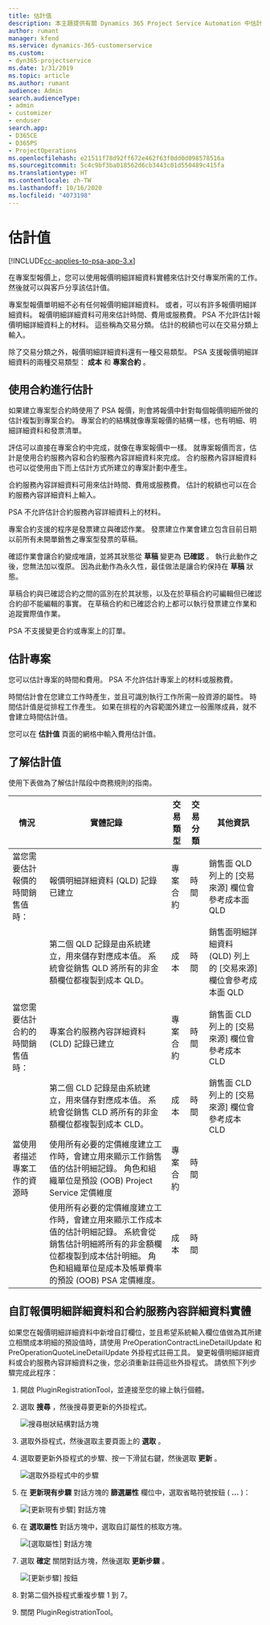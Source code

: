 ```yaml
---
title: 估計值
description: 本主題提供有關 Dynamics 365 Project Service Automation 中估計值的資訊。
author: rumant
manager: kfend
ms.service: dynamics-365-customerservice
ms.custom:
- dyn365-projectservice
ms.date: 1/31/2019
ms.topic: article
ms.author: rumant
audience: Admin
search.audienceType:
- admin
- customizer
- enduser
search.app:
- D365CE
- D365PS
- ProjectOperations
ms.openlocfilehash: e21511f78d92ff672e462f63f0dd0d098578516a
ms.sourcegitcommit: 5c4c9bf3ba018562d6cb3443c01d550489c415fa
ms.translationtype: HT
ms.contentlocale: zh-TW
ms.lasthandoff: 10/16/2020
ms.locfileid: "4073198"
---
```

# <a name="estimates"></a>估計值

[!INCLUDE[cc-applies-to-psa-app-3.x](../includes/cc-applies-to-psa-app-3x.md)]

在專案型報價上，您可以使用報價明細詳細資料實體來估計交付專案所需的工作。 然後就可以與客戶分享該估計值。

專案型報價單明細不必有任何報價明細詳細資料。 或者，可以有許多報價明細詳細資料。 報價明細詳細資料可用來估計時間、費用或服務費。 PSA 不允許估計報價明細詳細資料上的材料。 這些稱為交易分類。 估計的稅額也可以在交易分類上輸入。

除了交易分類之外，報價明細詳細資料還有一種交易類型。 PSA 支援報價明細詳細資料的兩種交易類型： **成本** 和 **專案合約** 。

## <a name="estimate-by-using-a-contract"></a>使用合約進行估計

如果建立專案型合約時使用了 PSA 報價，則會將報價中針對每個報價明細所做的估計複製到專案合約。 專案合約的結構就像專案報價的結構一樣，也有明細、明細詳細資料和發票清單。

評估可以直接在專案合約中完成，就像在專案報價中一樣。 就專案報價而言，估計是使用合約服務內容和合約服務內容詳細資料來完成。 合約服務內容詳細資料也可以從使用由下而上估計方式所建立的專案計劃中產生。

合約服務內容詳細資料可用來估計時間、費用或服務費。 估計的稅額也可以在合約服務內容詳細資料上輸入。

PSA 不允許估計合約服務內容詳細資料上的材料。

專案合約支援的程序是發票建立與確認作業。 發票建立作業會建立包含目前日期以前所有未開單銷售之專案型發票的草稿。

確認作業會讓合約變成唯讀，並將其狀態從 **草稿** 變更為 **已確認** 。 執行此動作之後，您無法加以復原。 因為此動作為永久性，最佳做法是讓合約保持在 **草稿** 狀態。

草稿合約與已確認合約之間的區別在於其狀態，以及在於草稿合約可編輯但已確認合約卻不能編輯的事實。 在草稿合約和已確認合約上都可以執行發票建立作業和追蹤實際值作業。

PSA 不支援變更合約或專案上的訂單。

## <a name="estimating-projects"></a>估計專案

您可以估計專案的時間和費用。 PSA 不允許估計專案上的材料或服務費。

時間估計會在您建立工作時產生，並且可識別執行工作所需一般資源的屬性。 時間估計值是從排程工作產生。 如果在排程的內容範圍外建立一般團隊成員，就不會建立時間估計值。

您可以在 **估計值** 頁面的網格中輸入費用估計值。

## <a name="understanding-estimation"></a>了解估計值

使用下表做為了解估計階段中商務規則的指南。

| 情況                                                                                                                                                                                                                                                                                                                                          | 實體記錄                                                                                                                                                                                                       | 交易類型 | 交易分類 | 其他資訊                                                            |
|---------------------------------------------------------------------------------------------------------------------------------------------------------------------------------------------------------------------------------------------------------------------------------------------------------------------------------------------------|---------------------------------------------------------------------------------------------------------------------------------------------------------------------------------------------------------------------|------------------|-------------|-----------------------------------------------------------------------------------|
| 當您需要估計報價的時間銷售值時：                                                                                                                                                                                                                                                                                    | 報價明細詳細資料 (QLD) 記錄已建立                                                                                                                                                                               | 專案合約 | 時間        | 銷售面 QLD 列上的 [交易來源] 欄位會參考成本面 QLD |
|                                                                                                                                                                                                                                                                                     | 第二個 QLD 記錄是由系統建立，用來儲存對應成本值。 系統會從銷售 QLD 將所有的非金額欄位都複製到成本 QLD。                                                                                                                                                                               | 成本 | 時間        | 銷售面明細詳細資料 (QLD) 列上的 [交易來源] 欄位會參考成本面 QLD |
| 當您需要估計合約的時間銷售值時：                                                                                                                                                                                                                                                                                 | 專案合約服務內容詳細資料 (CLD) 記錄已建立                                                                                                                                                                    | 專案合約 | 時間        | 銷售面 CLD 列上的 [交易來源] 欄位會參考成本 CLD      |
|                                                                                                                                                                                                                                                                                  | 第二個 CLD 記錄是由系統建立，用來儲存對應成本值。 系統會從銷售 CLD 將所有的非金額欄位都複製到成本 CLD。                                                                                                                                                                    | 成本 | 時間        | 銷售面 CLD 列上的 [交易來源] 欄位會參考成本 CLD      |
| 當使用者描述專案工作的資源時                                                                                                                                                                                                                                                                                            | 使用所有必要的定價維度建立工作時，會建立用來顯示工作銷售值的估計明細記錄。 角色和組織單位是預設 (OOB) Project Service 定價維度 | 專案合約 | 時間        |                                                                                   |
|     | 使用所有必要的定價維度建立工作時，會建立用來顯示工作成本值的估計明細記錄。 系統會從銷售估計明細將所有的非金額欄位都複製到成本估計明細。 角色和組織單位是成本及帳單費率的預設 (OOB) PSA 定價維度。                                                                                                                                                                                                                | 成本             | 時間           |                                                                                   |



## <a name="customizing-the-quote-line-detail-and-contract-line-detail-entities"></a>自訂報價明細詳細資料和合約服務內容詳細資料實體

如果您在報價明細詳細資料中新增自訂欄位，並且希望系統輸入欄位值做為其所建立相關成本明細的預設值時，請使用 PreOperationContractLineDetailUpdate 和 PreOperationQuoteLineDetailUpdate 外掛程式註冊工具。 變更報價明細詳細資料或合約服務內容詳細資料之後，您必須重新註冊這些外掛程式。 請依照下列步驟完成此程序：

1. 開啟 PluginRegistrationTool，並連接至您的線上執行個體。
2. 選取 **搜尋** ，然後搜尋要更新的外掛程式。

    ![搜尋樹狀結構對話方塊](media/basic-guide-19.png)

3. 選取外掛程式，然後選取主要頁面上的 **選取** 。
4. 選取要更新外掛程式的步驟、按一下滑鼠右鍵，然後選取 **更新** 。

    ![選取外掛程式中的步驟](media/basic-guide-20.png)

5. 在 **更新現有步驟** 對話方塊的 **篩選屬性** 欄位中，選取省略符號按鈕 ( **...** )：
 
    ![[更新現有步驟] 對話方塊](media/basic-guide-21.png)

6. 在 **選取屬性** 對話方塊中，選取自訂屬性的核取方塊。

    ![[選取屬性] 對話方塊](media/basic-guide-22.png)

7. 選取 **確定** 關閉對話方塊，然後選取 **更新步驟** 。
 
    ![[更新步驟] 按鈕](media/basic-guide-23.png)

8. 對第二個外掛程式重複步驟 1 到 7。
9. 關閉 PluginRegistrationTool。
